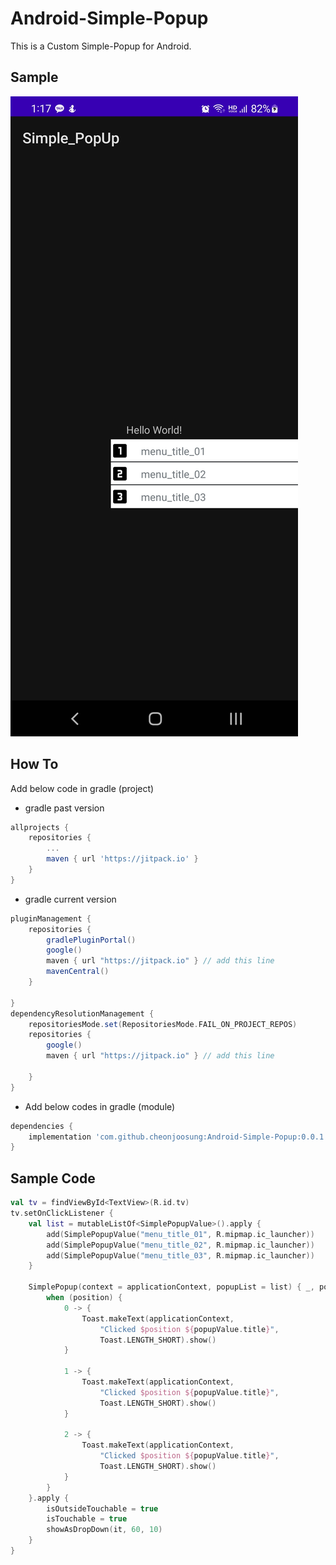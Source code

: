 # Android-Simple-Popup
This is a Custom Simple-Popup for Android.

## Sample
<img src="https://github.com/cheonjoosung/Android-Simple-Popup/blob/master/image/sample.jpeg">


## How To
Add below code in gradle (project)

- gradle past version

```gradle
allprojects {
    repositories {
        ...
        maven { url 'https://jitpack.io' }
    }
}
```

- gradle current version

```gradle
pluginManagement {
    repositories {
        gradlePluginPortal()
        google()
        maven { url "https://jitpack.io" } // add this line
        mavenCentral()
    }

}
dependencyResolutionManagement {
    repositoriesMode.set(RepositoriesMode.FAIL_ON_PROJECT_REPOS)
    repositories {
        google()
        maven { url "https://jitpack.io" } // add this line

    }
}
```

- Add below codes in gradle (module)

```gradle
dependencies {
    implementation 'com.github.cheonjoosung:Android-Simple-Popup:0.0.1'
}
```

## Sample Code
```kotlin
val tv = findViewById<TextView>(R.id.tv)
tv.setOnClickListener {
    val list = mutableListOf<SimplePopupValue>().apply {
        add(SimplePopupValue("menu_title_01", R.mipmap.ic_launcher))
        add(SimplePopupValue("menu_title_02", R.mipmap.ic_launcher))
        add(SimplePopupValue("menu_title_03", R.mipmap.ic_launcher))
    }

    SimplePopup(context = applicationContext, popupList = list) { _, popupValue, position ->
        when (position) {
            0 -> {
                Toast.makeText(applicationContext,
                    "Clicked $position ${popupValue.title}",
                    Toast.LENGTH_SHORT).show()
            }

            1 -> {
                Toast.makeText(applicationContext,
                    "Clicked $position ${popupValue.title}",
                    Toast.LENGTH_SHORT).show()
            }

            2 -> {
                Toast.makeText(applicationContext,
                    "Clicked $position ${popupValue.title}",
                    Toast.LENGTH_SHORT).show()
            }
        }
    }.apply {
        isOutsideTouchable = true
        isTouchable = true
        showAsDropDown(it, 60, 10)
    }
}
```

